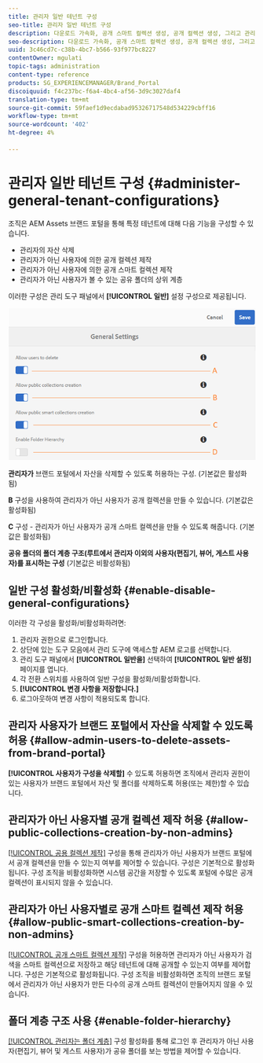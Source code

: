 ```yaml
---
title: 관리자 일반 테넌트 구성
seo-title: 관리자 일반 테넌트 구성
description: 다운로드 가속화, 공개 스마트 컬렉션 생성, 공개 컬렉션 생성, 그리고 관리자 사용자가 테넌트의 자산을 삭제할 수 있도록 합니다.
seo-description: 다운로드 가속화, 공개 스마트 컬렉션 생성, 공개 컬렉션 생성, 그리고 관리자 사용자가 테넌트의 자산을 삭제할 수 있도록 합니다.
uuid: 3c46cd7c-c38b-4bc7-b566-93f977bc8227
contentOwner: mgulati
topic-tags: administration
content-type: reference
products: SG_EXPERIENCEMANAGER/Brand_Portal
discoiquuid: f4c237bc-f6a4-4bc4-af56-3d9c3027daf4
translation-type: tm+mt
source-git-commit: 59faef1d9ecdabad95326717548d534229cbff16
workflow-type: tm+mt
source-wordcount: '402'
ht-degree: 4%

---
```



# 관리자 일반 테넌트 구성 {#administer-general-tenant-configurations}

조직은 AEM Assets 브랜드 포털을 통해 특정 테넌트에 대해 다음 기능을 구성할 수 있습니다.

* 관리자의 자산 삭제
* 관리자가 아닌 사용자에 의한 공개 컬렉션 제작
* 관리자가 아닌 사용자에 의한 공개 스마트 컬렉션 제작
* 관리자가 아닌 사용자가 볼 수 있는 공유 폴더의 상위 계층

이러한 구성은 관리 도구 패널에서 **[!UICONTROL 일반]** 설정 구성으로 제공됩니다.

![](assets/general-config.png)

**관리자가** 브랜드 포털에서 자산을 삭제할 수 있도록 허용하는 구성. (기본값은 활성화됨)

**B** 구성을 사용하여 관리자가 아닌 사용자가 공개 컬렉션을 만들 수 있습니다. (기본값은 활성화됨)

**C** 구성 - 관리자가 아닌 사용자가 공개 스마트 컬렉션을 만들 수 있도록 해줍니다. (기본값은 활성화됨)

**공유 폴더의 폴더 계층 구조(루트에서 관리자 이외의 사용자(편집기, 뷰어, 게스트 사용자)를 표시하는 구성** (기본값은 비활성화됨)

## 일반 구성 활성화/비활성화 {#enable-disable-general-configurations}

이러한 각 구성을 활성화/비활성화하려면:

1. 관리자 권한으로 로그인합니다.
1. 상단에 있는 도구 모음에서 관리 도구에 액세스할 AEM 로고를 선택합니다.
1. 관리 도구 패널에서 **[!UICONTROL 일반을]** 선택하여 **[!UICONTROL 일반 설정]** 페이지를 엽니다.
1. 각 전환 스위치를 사용하여 일반 구성을 활성화/비활성화합니다.
1. **[!UICONTROL 변경 사항을 저장합니다.]**
1. 로그아웃하여 변경 사항이 적용되도록 합니다.

## 관리자 사용자가 브랜드 포털에서 자산을 삭제할 수 있도록 허용 {#allow-admin-users-to-delete-assets-from-brand-portal}

**[!UICONTROL 사용자가 구성을 삭제할]** 수 있도록 허용하면 조직에서 관리자 권한이 있는 사용자가 브랜드 포털에서 자산 및 폴더를 삭제하도록 허용(또는 제한)할 수 있습니다.

## 관리자가 아닌 사용자별 공개 컬렉션 제작 허용 {#allow-public-collections-creation-by-non-admins}

[[!UICONTROL 공용 컬렉션 제작]](../using/brand-portal-share-collection.md#main-pars-text-1915052376) 구성을 통해 관리자가 아닌 사용자가 브랜드 포털에서 공개 컬렉션을 만들 수 있는지 여부를 제어할 수 있습니다. 구성은 기본적으로 활성화됩니다. 구성 조직을 비활성화하면 시스템 공간을 저장할 수 있도록 포털에 수많은 공개 컬렉션이 표시되지 않을 수 있습니다.

## 관리자가 아닌 사용자별로 공개 스마트 컬렉션 제작 허용 {#allow-public-smart-collections-creation-by-non-admins}

[[!UICONTROL 공개 스마트 컬렉션 제작]](../using/brand-portal-searching.md#main-pars-header-500620467) 구성을 허용하면 관리자가 아닌 사용자가 검색을 스마트 컬렉션으로 저장하고 해당 테넌트에 대해 공개할 수 있는지 여부를 제어합니다. 구성은 기본적으로 활성화됩니다. 구성 조직을 비활성화하면 조직의 브랜드 포털에서 관리자가 아닌 사용자가 만든 다수의 공개 스마트 컬렉션이 만들어지지 않을 수 있습니다.

<!-- 
## Allow download acceleration {#allow-download-acceleration}

[[!UICONTROL Allow download acceleration]](../using/accelerated-download.md) configuration lets the organizations to allow accelerated downloads of assets from Brand Portal and shared links, by integrating with IBM Aspera Connect that is an install-on-demand application. The application uses proprietary technology to remove TCP overheads.
-->

## 폴더 계층 구조 사용 {#enable-folder-hierarchy}

[[!UICONTROL 관리자는 폴더 계층]](../using/brand-portal-sharing-folders.md#non-admin-user-access-to-shared-folders) 구성 활성화를 통해 로그인 후 관리자가 아닌 사용자(편집기, 뷰어 및 게스트 사용자)가 공유 폴더를 보는 방법을 제어할 수 있습니다.
